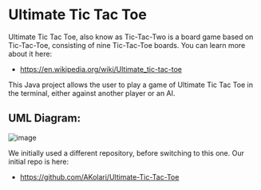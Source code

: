 # Ultimate Tic Tac Toe
Ultimate Tic Tac Toe, also know as Tic-Tac-Two is a board game based on Tic-Tac-Toe, consisting of nine Tic-Tac-Toe boards. You can learn more about it here:
- https://en.wikipedia.org/wiki/Ultimate_tic-tac-toe

This Java project allows the user to play a game of Ultimate Tic Tac Toe in the terminal, either against another player or an AI.


## UML Diagram:
![image](https://github.com/AKolari/Tic-Tac-Two/assets/90071560/6cea8cc4-61e6-48f2-a25a-1caf5c1b93e7)


We initially used a different repository, before switching to this one. Our initial repo is here: 
- https://github.com/AKolari/Ultimate-Tic-Tac-Toe
